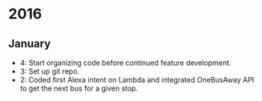 # 2016

## January

- 4: Start organizing code before continued feature development.
- 3: Set up git repo.
- 2: Coded first Alexa intent on Lambda and integrated OneBusAway API to get the next bus for a given stop.